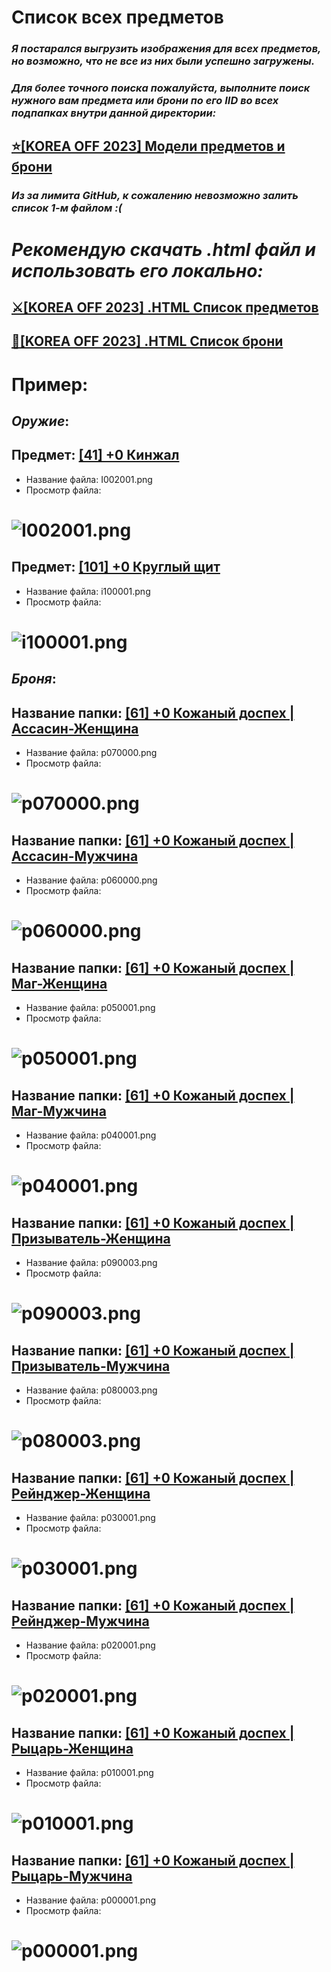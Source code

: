 # Список всех предметов
### _Я постарался выгрузить изображения для всех предметов, но возможно, что не все из них были успешно загружены._
### _Для более точного поиска пожалуйста, выполните поиск нужного вам предмета или брони по его IID во всех подпапках внутри данной директории:_
## [⭐[KOREA OFF 2023] Модели предметов и брони](https://github.com/Aksel911/R2-Textures/tree/main/--%3D%3DMONSTER%20ITEM%20ARMOR%20MODELS%20FULL%3D%3D--/%5BKOREA%20OFF%202023%5D%20Модели%20предметов%20и%20брони)

### _Из за лимита GitHub, к сожалению невозможно залить список 1-м файлом :(_
# _Рекомендую скачать ***.html*** файл и использовать его локально:_
## [⚔️[KOREA OFF 2023] .HTML Список предметов](https://github.com/Aksel911/R2-Textures/tree/main/--%3D%3DMONSTER%20ITEM%20ARMOR%20MODELS%20FULL%3D%3D--/%5BKOREA%20OFF%202023%5D%20Модели%20предметов%20и%20брони/Список%20предметов%20с%20картинками/ALL_ITEMS.html)

## [🎽[KOREA OFF 2023] .HTML Список брони](https://github.com/Aksel911/R2-Textures/tree/main/--%3D%3DMONSTER%20ITEM%20ARMOR%20MODELS%20FULL%3D%3D--/%5BKOREA%20OFF%202023%5D%20Модели%20предметов%20и%20брони/Список%20предметов%20с%20картинками/ALL_ARMOR.html)

# Пример:

## ***Оружие***:

## Предмет: [[41] +0 Кинжал](https://github.com/Aksel911/R2-Textures/tree/main/--%3D%3DMONSTER%20ITEM%20ARMOR%20MODELS%20FULL%3D%3D--/%5BKOREA%20OFF%202023%5D%20Модели%20предметов%20и%20брони/Модели%20предметов%20и%20брони%20I/[41]%20+0%20Кинжал/)
- Название файла: I002001.png
- Просмотр файла:
# ![I002001.png](https://raw.githubusercontent.com/Aksel911/R2-Textures/main/--%3D%3DMONSTER%20ITEM%20ARMOR%20MODELS%20FULL%3D%3D--/%5BKOREA%20OFF%202023%5D%20Модели%20предметов%20и%20брони/Модели%20предметов%20и%20брони%20I/[41]%20+0%20Кинжал/I002001.png)

## Предмет: [[101] +0 Круглый щит](https://github.com/Aksel911/R2-Textures/tree/main/--%3D%3DMONSTER%20ITEM%20ARMOR%20MODELS%20FULL%3D%3D--/%5BKOREA%20OFF%202023%5D%20Модели%20предметов%20и%20брони/Модели%20предметов%20и%20брони%20I/[101]%20+0%20Круглый%20щит/)
- Название файла: i100001.png
- Просмотр файла:
# ![i100001.png](https://raw.githubusercontent.com/Aksel911/R2-Textures/main/--%3D%3DMONSTER%20ITEM%20ARMOR%20MODELS%20FULL%3D%3D--/%5BKOREA%20OFF%202023%5D%20Модели%20предметов%20и%20брони/Модели%20предметов%20и%20брони%20I/[101]%20+0%20Круглый%20щит/i100001.png)

## ***Броня***:

## Название папки: [[61] +0 Кожаный доспех | Ассасин-Женщина](https://github.com/Aksel911/R2-Textures/tree/main/--%3D%3DMONSTER%20ITEM%20ARMOR%20MODELS%20FULL%3D%3D--/%5BKOREA%20OFF%202023%5D%20Модели%20предметов%20и%20брони/Модели%20предметов%20и%20брони%20I/[61]%20+0%20Кожаный%20доспех/Ассасин-Женщина/)
- Название файла: p070000.png
- Просмотр файла:
# ![p070000.png](https://raw.githubusercontent.com/Aksel911/R2-Textures/main/--%3D%3DMONSTER%20ITEM%20ARMOR%20MODELS%20FULL%3D%3D--/%5BKOREA%20OFF%202023%5D%20Модели%20предметов%20и%20брони/Модели%20предметов%20и%20брони%20I/[61]%20+0%20Кожаный%20доспех/Ассасин-Женщина/p070000.png)

## Название папки: [[61] +0 Кожаный доспех | Ассасин-Мужчина](https://github.com/Aksel911/R2-Textures/tree/main/--%3D%3DMONSTER%20ITEM%20ARMOR%20MODELS%20FULL%3D%3D--/%5BKOREA%20OFF%202023%5D%20Модели%20предметов%20и%20брони/Модели%20предметов%20и%20брони%20I/[61]%20+0%20Кожаный%20доспех/Ассасин-Мужчина/)
- Название файла: p060000.png
- Просмотр файла:
# ![p060000.png](https://raw.githubusercontent.com/Aksel911/R2-Textures/main/--%3D%3DMONSTER%20ITEM%20ARMOR%20MODELS%20FULL%3D%3D--/%5BKOREA%20OFF%202023%5D%20Модели%20предметов%20и%20брони/Модели%20предметов%20и%20брони%20I/[61]%20+0%20Кожаный%20доспех/Ассасин-Мужчина/p060000.png)

## Название папки: [[61] +0 Кожаный доспех | Маг-Женщина](https://github.com/Aksel911/R2-Textures/tree/main/--%3D%3DMONSTER%20ITEM%20ARMOR%20MODELS%20FULL%3D%3D--/%5BKOREA%20OFF%202023%5D%20Модели%20предметов%20и%20брони/Модели%20предметов%20и%20брони%20I/[61]%20+0%20Кожаный%20доспех/Маг-Женщина/)
- Название файла: p050001.png
- Просмотр файла:
# ![p050001.png](https://raw.githubusercontent.com/Aksel911/R2-Textures/main/--%3D%3DMONSTER%20ITEM%20ARMOR%20MODELS%20FULL%3D%3D--/%5BKOREA%20OFF%202023%5D%20Модели%20предметов%20и%20брони/Модели%20предметов%20и%20брони%20I/[61]%20+0%20Кожаный%20доспех/Маг-Женщина/p050001.png)

## Название папки: [[61] +0 Кожаный доспех | Маг-Мужчина](https://github.com/Aksel911/R2-Textures/tree/main/--%3D%3DMONSTER%20ITEM%20ARMOR%20MODELS%20FULL%3D%3D--/%5BKOREA%20OFF%202023%5D%20Модели%20предметов%20и%20брони/Модели%20предметов%20и%20брони%20I/[61]%20+0%20Кожаный%20доспех/Маг-Мужчина/)
- Название файла: p040001.png
- Просмотр файла:
# ![p040001.png](https://raw.githubusercontent.com/Aksel911/R2-Textures/main/--%3D%3DMONSTER%20ITEM%20ARMOR%20MODELS%20FULL%3D%3D--/%5BKOREA%20OFF%202023%5D%20Модели%20предметов%20и%20брони/Модели%20предметов%20и%20брони%20I/[61]%20+0%20Кожаный%20доспех/Маг-Мужчина/p040001.png)

## Название папки: [[61] +0 Кожаный доспех | Призыватель-Женщина](https://github.com/Aksel911/R2-Textures/tree/main/--%3D%3DMONSTER%20ITEM%20ARMOR%20MODELS%20FULL%3D%3D--/%5BKOREA%20OFF%202023%5D%20Модели%20предметов%20и%20брони/Модели%20предметов%20и%20брони%20I/[61]%20+0%20Кожаный%20доспех/Призыватель-Женщина/)
- Название файла: p090003.png
- Просмотр файла:
# ![p090003.png](https://raw.githubusercontent.com/Aksel911/R2-Textures/main/--%3D%3DMONSTER%20ITEM%20ARMOR%20MODELS%20FULL%3D%3D--/%5BKOREA%20OFF%202023%5D%20Модели%20предметов%20и%20брони/Модели%20предметов%20и%20брони%20I/[61]%20+0%20Кожаный%20доспех/Призыватель-Женщина/p090003.png)

## Название папки: [[61] +0 Кожаный доспех | Призыватель-Мужчина](https://github.com/Aksel911/R2-Textures/tree/main/--%3D%3DMONSTER%20ITEM%20ARMOR%20MODELS%20FULL%3D%3D--/%5BKOREA%20OFF%202023%5D%20Модели%20предметов%20и%20брони/Модели%20предметов%20и%20брони%20I/[61]%20+0%20Кожаный%20доспех/Призыватель-Мужчина/)
- Название файла: p080003.png
- Просмотр файла:
# ![p080003.png](https://raw.githubusercontent.com/Aksel911/R2-Textures/main/--%3D%3DMONSTER%20ITEM%20ARMOR%20MODELS%20FULL%3D%3D--/%5BKOREA%20OFF%202023%5D%20Модели%20предметов%20и%20брони/Модели%20предметов%20и%20брони%20I/[61]%20+0%20Кожаный%20доспех/Призыватель-Мужчина/p080003.png)

## Название папки: [[61] +0 Кожаный доспех | Рейнджер-Женщина](https://github.com/Aksel911/R2-Textures/tree/main/--%3D%3DMONSTER%20ITEM%20ARMOR%20MODELS%20FULL%3D%3D--/%5BKOREA%20OFF%202023%5D%20Модели%20предметов%20и%20брони/Модели%20предметов%20и%20брони%20I/[61]%20+0%20Кожаный%20доспех/Рейнджер-Женщина/)
- Название файла: p030001.png
- Просмотр файла:
# ![p030001.png](https://raw.githubusercontent.com/Aksel911/R2-Textures/main/--%3D%3DMONSTER%20ITEM%20ARMOR%20MODELS%20FULL%3D%3D--/%5BKOREA%20OFF%202023%5D%20Модели%20предметов%20и%20брони/Модели%20предметов%20и%20брони%20I/[61]%20+0%20Кожаный%20доспех/Рейнджер-Женщина/p030001.png)

## Название папки: [[61] +0 Кожаный доспех | Рейнджер-Мужчина](https://github.com/Aksel911/R2-Textures/tree/main/--%3D%3DMONSTER%20ITEM%20ARMOR%20MODELS%20FULL%3D%3D--/%5BKOREA%20OFF%202023%5D%20Модели%20предметов%20и%20брони/Модели%20предметов%20и%20брони%20I/[61]%20+0%20Кожаный%20доспех/Рейнджер-Мужчина/)
- Название файла: p020001.png
- Просмотр файла:
# ![p020001.png](https://raw.githubusercontent.com/Aksel911/R2-Textures/main/--%3D%3DMONSTER%20ITEM%20ARMOR%20MODELS%20FULL%3D%3D--/%5BKOREA%20OFF%202023%5D%20Модели%20предметов%20и%20брони/Модели%20предметов%20и%20брони%20I/[61]%20+0%20Кожаный%20доспех/Рейнджер-Мужчина/p020001.png)

## Название папки: [[61] +0 Кожаный доспех | Рыцарь-Женщина](https://github.com/Aksel911/R2-Textures/tree/main/--%3D%3DMONSTER%20ITEM%20ARMOR%20MODELS%20FULL%3D%3D--/%5BKOREA%20OFF%202023%5D%20Модели%20предметов%20и%20брони/Модели%20предметов%20и%20брони%20I/[61]%20+0%20Кожаный%20доспех/Рыцарь-Женщина/)
- Название файла: p010001.png
- Просмотр файла:
# ![p010001.png](https://raw.githubusercontent.com/Aksel911/R2-Textures/main/--%3D%3DMONSTER%20ITEM%20ARMOR%20MODELS%20FULL%3D%3D--/%5BKOREA%20OFF%202023%5D%20Модели%20предметов%20и%20брони/Модели%20предметов%20и%20брони%20I/[61]%20+0%20Кожаный%20доспех/Рыцарь-Женщина/p010001.png)

## Название папки: [[61] +0 Кожаный доспех | Рыцарь-Мужчина](https://github.com/Aksel911/R2-Textures/tree/main/--%3D%3DMONSTER%20ITEM%20ARMOR%20MODELS%20FULL%3D%3D--/%5BKOREA%20OFF%202023%5D%20Модели%20предметов%20и%20брони/Модели%20предметов%20и%20брони%20I/[61]%20+0%20Кожаный%20доспех/Рыцарь-Мужчина/)
- Название файла: p000001.png
- Просмотр файла:
# ![p000001.png](https://raw.githubusercontent.com/Aksel911/R2-Textures/main/--%3D%3DMONSTER%20ITEM%20ARMOR%20MODELS%20FULL%3D%3D--/%5BKOREA%20OFF%202023%5D%20Модели%20предметов%20и%20брони/Модели%20предметов%20и%20брони%20I/[61]%20+0%20Кожаный%20доспех/Рыцарь-Мужчина/p000001.png)

